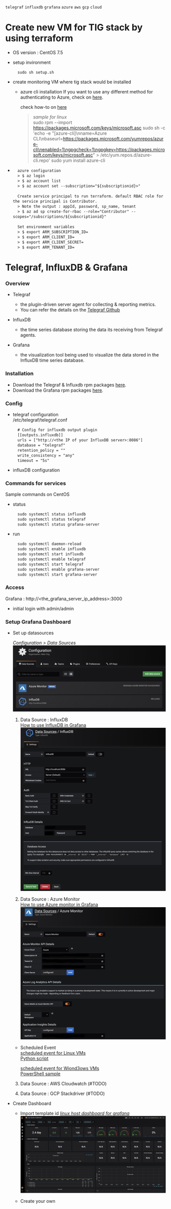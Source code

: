 `telegraf` `influxdb` `grafana` `azure` `aws` `gcp` `cloud`



# Create new VM for TIG stack by using terraform
  * OS version : CentOS 7.5
  * setup invironment
    ```
      sudo sh setup.sh

    ```
   * create monitoring VM where tig stack would be installed 
      * azure cli installation
        If you want to use any different method for authenticating to Azure, check on [here](https://www.terraform.io/docs/providers/azurerm/auth/azure_cli.html).
        
        check how-to on [here](https://docs.microsoft.com/en-us/cli/azure/install-azure-cli?view=azure-cli-latest)

        > *sample for linux*   
        > sudo rpm --import https://packages.microsoft.com/keys/microsoft.asc
        > sudo sh -c 'echo -e "[azure-cli]\nname=Azure CLI\nbaseurl=https://packages.microsoft.com/yumrepos/azure-cli\nenabled=1\ngpgcheck=1\ngpgkey=https://packages.microsoft.com/keys/microsoft.asc" > /etc/yum.repos.d/azure-cli.repo'
        > sudo yum install azure-cli
        
*       azure configuration
        > $ az login  
        > $ az account list   
        > $ az account set --subscription="${subscriptionid}>" 
        
        Create service principal to run terraform. default RBAC role for the service principal is Contributor.  
        > Note the output : appId, password, sp_name, tenant  
        > $ az ad sp create-for-rbac --role="Contributor" --scopes="/subscriptions/${subscriptionid}"  

        Set environment variables
        > $ export ARM_SUBSCRIPTION_ID=  
        > $ export ARM_CLIENT_ID=  
        > $ export ARM_CLIENT_SECRET=  
        > $ export ARM_TENANT_ID=  


# Telegraf, InfluxDB & Grafana

### Overview
  * Telegraf
    * the plugin-driven server agent for collecting & reporting metrics.
    * You can refer the details on the [Telegraf Github](https://github.com/influxdata/telegraf)

  * InfluxDB
    * the time series database storing the data its receiving from Telegraf agents.

  * Grafana
    * the visualization tool being used to visualize the data stored in the InfluxDB time series database.


### Installation
  * Download the Telegraf & Influxdb rpm packages [here](https://portal.influxdata.com/downloads/).
  * Download the Grafana rpm packages [here](https://grafana.com/grafana/download).


### Config
  * telegraf configuration  
    /etc/telegraf/telegraf.conf

    ```
      # Config for influxdb output plugin
      [[outputs.influxdb]]
      urls = ["http://<the IP of your InfluxDB server>:8086"]
      database = "telegraf"
      retention_policy = ""
      write_consistency = "any"
      timeout = "5s"
    ```
  * influxDB configuration
  

### Commands for services 
Sample commands on CentOS
  * status
    ```
      sudo systemctl status influxdb
      sudo systemctl status telegraf
      sudo systemctl status grafana-server
    ```

  * run
    ```
      sudo systemctl daemon-reload
      sudo systemctl enable influxdb
      sudo systemctl start influxdb
      sudo systemctl enable telegraf
      sudo systemctl start telegraf
      sudo systemctl enable grafana-server
      sudo systemctl start grafana-server
    ```

### Access
  Grafana : http://<the_grafana_server_ip_address>:3000
  - initial login with admin/admin


### Setup Grafana Dashboard
* Set up datasources

  *Configuration > Data Sources*
  ![data sources](images/datasources.png)

  1. Data Source : InfluxDB  
    [How to use InfluxDB in Grafana](https://grafana.com/docs/features/datasources/influxdb/)
    ![InfluxDB](images/influxdb.png)

  2. Data Source : Azure Monitor  
    [How to use Azure monitor in Grafana](https://grafana.com/docs/features/datasources/azuremonitor/)
    ![Azure Monitor](images/AzureMonitorConfig.png)

    * Scheduled Event  
      [scheduled event for Linux VMs](https://docs.microsoft.com/en-us/azure/virtual-machines/linux/scheduled-events)  
      [Python script](scripts/scheduled_event_for_linux.py)

      [scheduled event for Wiond3ows VMs](https://docs.microsoft.com/en-us/azure/virtual-machines/windows/scheduled-events)  
      [PowerShell sample](scripts/scheduled_event_for_windows.ps)

  3. Data Source : AWS Cloudwatch (#TODO)

  4. Data Source : GCP Stackdriver (#TODO)


* Create Dashboard  
  * Import template id
  [*linux host dashboard for grafana*](https://grafana.com/dashboards/2846)
  ![Linux System](images/linuxgrafana.png)

  * Create your own

